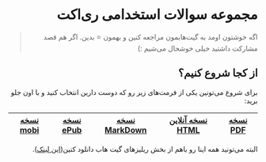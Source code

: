 <div dir="rtl">

# مجموعه سوالات استخدامی ری‌اکت

> اگه خوشتون اومد به گیت‌هابمون مراجعه کنین و بهمون :star: بدین. اگر هم قصد مشارکت داشتید خیلی خوشحال می‌شیم :)

## از کجا شروع کنیم؟ 

برای شروع می‌تونین یکی از فرمت‌های زیر رو که دوست دارین انتخاب کنید و با اون جلو برید:

| [**نسخه PDF**](https://github.com/Mariotek/reactjs-persian-interview-questions/raw/master/book.pdf)      | [**نسخه آنلاین HTML**](https://react.sayjeyhi.com) | [**نسخه MarkDown**](https://github.com/Mariotek/reactjs-persian-interview-questions/blob/master/book.md#%D9%85%D8%AC%D9%85%D9%88%D8%B9%D9%87-%D8%B3%D9%88%D8%A7%D9%84%D8%A7%D8%AA-%D8%A7%D8%B3%D8%AA%D8%AE%D8%AF%D8%A7%D9%85%DB%8C-%D8%B1%DB%8C%D8%A7%DA%A9%D8%AA) | [**نسخه ePub**](https://github.com/Mariotek/reactjs-persian-interview-questions/raw/master/book.epub) | [**نسخه mobi**](https://github.com/Mariotek/reactjs-persian-interview-questions/raw/master/book.mobi) |
|-------------------|---------------|---------------|--------------------|-------------|

البته می‌تونید همه اینا رو باهم از بخش ریلیزهای گیت هاب دانلود کنین([این لینک](https://github.com/Mariotek/reactjs-persian-interview-questions/releases)).

</div>
